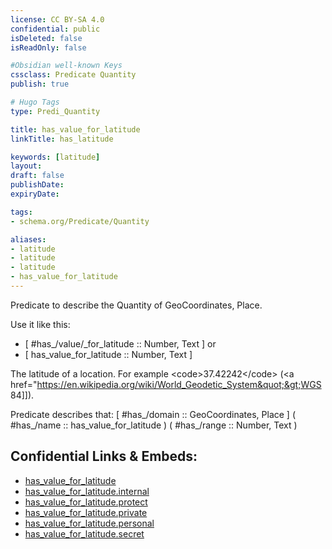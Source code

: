 ```yaml
---
license: CC BY-SA 4.0
confidential: public
isDeleted: false
isReadOnly: false

#Obsidian well-known Keys
cssclass: Predicate Quantity
publish: true

# Hugo Tags
type: Predi_Quantity

title: has_value_for_latitude
linkTitle: has_latitude

keywords: [latitude]
layout: 
draft: false
publishDate:
expiryDate: 

tags:
- schema.org/Predicate/Quantity

aliases:
- latitude
- latitude
- latitude
- has_value_for_latitude
---
```


Predicate to describe the Quantity of GeoCoordinates, Place.

Use it like this: 
- [ #has_/value/_for_latitude :: Number, Text ] or 
- [ has_value_for_latitude :: Number, Text ] 

The latitude of a location. For example &lt;code&gt;37.42242&lt;/code&gt; (&lt;a href&#x3D;&quot;https://en.wikipedia.org/wiki/World_Geodetic_System&quot;&gt;WGS 84]]).

Predicate describes that: 
[ #has_/domain  :: GeoCoordinates, Place ]
( #has_/name :: has_value_for_latitude )
( #has_/range :: Number, Text )



## Confidential Links & Embeds: 
- [has_value_for_latitude](../../../../_public/schema.org/Predicate/Quantities/has_value_for_latitude.md) 
- [has_value_for_latitude.internal](../../../../_internal/schema.org/Predicate/Quantities/has_value_for_latitude.internal.md) 
- [has_value_for_latitude.protect](../../../../_protect/schema.org/Predicate/Quantities/has_value_for_latitude.protect.md) 
- [has_value_for_latitude.private](../../../../_private/schema.org/Predicate/Quantities/has_value_for_latitude.private.md) 
- [has_value_for_latitude.personal](../../../../_personal/schema.org/Predicate/Quantities/has_value_for_latitude.personal.md) 
- [has_value_for_latitude.secret](../../../../_secret/schema.org/Predicate/Quantities/has_value_for_latitude.secret.md) 
